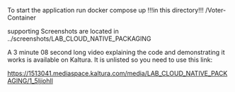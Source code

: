 To start the application run docker compose up !!!in this directory!!! /Voter-Container

supporting Screenshots are located in ../screenshots/LAB_CLOUD_NATIVE_PACKAGING

A 3 minute 08 second long video explaining the code and demonstrating it works is available on Kaltura. It is unlisted so you need to use this link:

https://1513041.mediaspace.kaltura.com/media/LAB_CLOUD_NATIVE_PACKAGING/1_5ljiohll